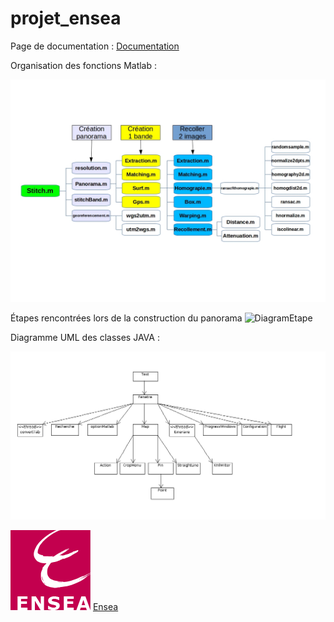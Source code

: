 projet_ensea
============

Page de documentation : [Documentation]

[Documentation]:http://benoitfragit.github.io/projet_ensea/ "Documentation"

Organisation des fonctions Matlab :

![DiagramMatlab](resources/Documentation/docMatlab/schemaMATLAB.jpg)

Étapes rencontrées lors de la construction du panorama
![DiagramEtape](resources/Documentation/docMatlab/schémaboloc.jpg)

Diagramme UML des classes JAVA :

![DiagramUML](resources/Documentation/docJava/Diagrammeclasses.png)


![ecole](resources/Images/Ensea.gif) [Ensea]


[Ensea]:http://www.ensea.fr/ "Ecole Nationale supérieure de l'Electronique et de ses Applications"
